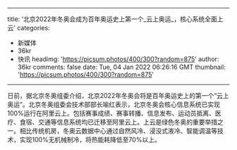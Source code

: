 
---
title: '北京2022年冬奥会成为百年奥运史上第一个_云上奥运_，核心系统全面上云'
categories: 
 - 新媒体
 - 36kr
 - 快讯
headimg: 'https://picsum.photos/400/300?random=875'
author: 36kr
comments: false
date: Tue, 04 Jan 2022 06:26:16 GMT
thumbnail: 'https://picsum.photos/400/300?random=875'
---

<div>   
日前，据北京冬奥组委介绍，北京2022年冬奥会将是百年奥运史上的第一个“云上奥运”。北京冬奥组委会技术部部长喻红表示，北京冬奥会核心信息系统已实现100%运行在阿里云上。包括赛事成绩、赛事转播、信息发布、运动员抵离、医疗、食宿、交通等信息系统均已迁移至阿里云上。上云是绿色冬奥的重要举措之一。相比传统机房，冬奥云数据中心通过自然风冷、浸没式液冷、智能调温等技术，实现100%无机械制冷，将热能耗降低至70%以上。  
</div>
            